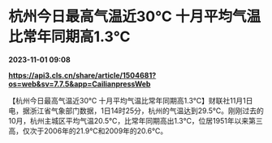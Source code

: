 # 杭州今日最高气温近30℃ 十月平均气温比常年同期高1.3℃

**2023-11-01 09:08**

**https://api3.cls.cn/share/article/1504681?os=web&sv=7.7.5&app=CailianpressWeb**

【杭州今日最高气温近30℃ 十月平均气温比常年同期高1.3℃】财联社11月1日电，据浙江省气象部门数据，1日14时25分，杭州的气温达到29.5℃。刚刚过去的10月，杭州主城区平均气温20.5℃，比常年同期高出1.3℃，位居1951年以来第三高，仅次于2006年的21.9℃和2009年的20.6℃。